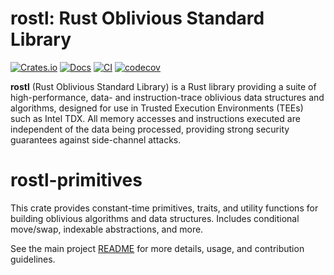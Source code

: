 # rostl: Rust Oblivious Standard Library

[![Crates.io](https://img.shields.io/crates/v/TODO.svg)](https://crates.io/crates/TODO)
[![Docs](https://docs.rs/TODO/badge.svg)](https://docs.rs/TODO)
[![CI](https://github.com/obliviouslabs/rostl/actions/workflows/unit.yml/badge.svg)](https://github.com/obliviouslabs/rostl/actions/workflows/unit.yml)
[![codecov](https://codecov.io/gh/obliviouslabs/rostl/graph/badge.svg?token=L26XUTDO79)](https://codecov.io/gh/obliviouslabs/rostl)

**rostl** (Rust Oblivious Standard Library) is a Rust library providing a suite of high-performance, data- and instruction-trace oblivious data structures and algorithms, designed for use in Trusted Execution Environments (TEEs) such as Intel TDX. All memory accesses and instructions executed are independent of the data being processed, providing strong security guarantees against side-channel attacks.
# rostl-primitives

This crate provides constant-time primitives, traits, and utility functions for building oblivious algorithms and data structures. Includes conditional move/swap, indexable abstractions, and more.

See the main project [README](https://github.com/obliviouslabs/rostl/README.md) for more details, usage, and contribution guidelines.

